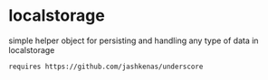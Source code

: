 # localstorage

simple helper object for persisting and handling any type of data in localstorage

```
requires https://github.com/jashkenas/underscore
```
